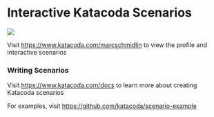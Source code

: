 # Interactive Katacoda Scenarios

[![](http://shields.katacoda.com/katacoda/marcschmidlin/count.svg)](https://www.katacoda.com/marcschmidlin "Get your profile on Katacoda.com")

Visit https://www.katacoda.com/marcschmidlin to view the profile and interactive scenarios

### Writing Scenarios
Visit https://www.katacoda.com/docs to learn more about creating Katacoda scenarios

For examples, visit https://github.com/katacoda/scenario-example
